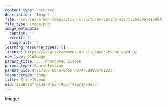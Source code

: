 ```yaml
---
content_type: resource
description: 'Image: '
file: /courses/6-004-computation-structures-spring-2017/32605907e13d9fe3f9daf48e21474a70_Slide15.png
file_type: image/png
image_metadata:
  caption: ''
  credit: ''
  image-alt: ''
learning_resource_types: []
license: https://creativecommons.org/licenses/by-nc-sa/4.0/
ocw_type: OCWImage
parent_title: 3.1 Annotated Slides
parent_type: CourseSection
parent_uid: d77171d7-bbaa-8eb5-d974-6a2895701253
resourcetype: Image
title: Slide15.png
uid: 32605907-e13d-9fe3-f9da-f48e21474a70
---
```

Image: 
